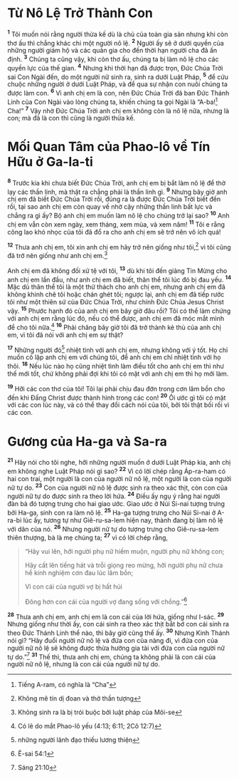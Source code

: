 # Từ Nô Lệ Trở Thành Con

<sup><b>1</b></sup> Tôi muốn nói rằng người thừa kế dù là chủ của toàn gia sản nhưng khi còn thơ ấu thì chẳng khác chi một người nô lệ. <sup><b>2</b></sup> Người ấy sẽ ở dưới quyền của những người giám hộ và các quản gia cho đến thời hạn người cha đã ấn định. <sup><b>3</b></sup> Chúng ta cũng vậy, khi còn thơ ấu, chúng ta bị làm nô lệ cho các quyền lực của thế gian. <sup><b>4</b></sup> Nhưng khi thời hạn đã được trọn, Đức Chúa Trời sai Con Ngài đến, do một người nữ sinh ra, sinh ra dưới Luật Pháp, <sup><b>5</b></sup> để cứu chuộc những người ở dưới Luật Pháp, và để qua sự nhận con nuôi chúng ta được làm con. <sup><b>6</b></sup> Vì anh chị em là con, nên Đức Chúa Trời đã ban Đức Thánh Linh của Con Ngài vào lòng chúng ta, khiến chúng ta gọi Ngài là “A-ba![^1-4ff98dd9-ec4b-4235-a445-29bc981954f7] Cha!” <sup><b>7</b></sup> Vậy nhờ Đức Chúa Trời anh chị em không còn là nô lệ nữa, nhưng là con; mà đã là con thì cũng là người thừa kế.

# Mối Quan Tâm của Phao-lô về Tín Hữu ở Ga-la-ti

<sup><b>8</b></sup> Trước kia khi chưa biết Đức Chúa Trời, anh chị em bị bắt làm nô lệ để thờ lạy các thần linh, mà thật ra chẳng phải là thần linh gì. <sup><b>9</b></sup> Nhưng bây giờ anh chị em đã biết Đức Chúa Trời rồi, đúng ra là được Đức Chúa Trời biết đến rồi, tại sao anh chị em còn quay về nhờ cậy những thần linh bất lực và chẳng ra gì ấy? Bộ anh chị em muốn làm nô lệ cho chúng trở lại sao? <sup><b>10</b></sup> Anh chị em vẫn còn xem ngày, xem tháng, xem mùa, và xem năm! <sup><b>11</b></sup> Tôi e rằng công lao khó nhọc của tôi đã đổ ra cho anh chị em sẽ trở nên vô ích quá!

<sup><b>12</b></sup> Thưa anh chị em, tôi xin anh chị em hãy trở nên giống như tôi,[^2-4ff98dd9-ec4b-4235-a445-29bc981954f7] vì tôi cũng đã trở nên giống như anh chị em.[^3-4ff98dd9-ec4b-4235-a445-29bc981954f7]

Anh chị em đã không đối xử tệ với tôi, <sup><b>13</b></sup> dù khi tôi đến giảng Tin Mừng cho anh chị em lần đầu, như anh chị em đã biết, thân thể tôi lúc đó bị đau yếu. <sup><b>14</b></sup> Mặc dù thân thể tôi là một thử thách cho anh chị em, nhưng anh chị em đã không khinh chê tôi hoặc chán ghét tôi; ngược lại, anh chị em đã tiếp rước tôi như một thiên sứ của Đức Chúa Trời, như chính Đức Chúa Jesus Christ vậy. <sup><b>15</b></sup> Phước hạnh đó của anh chị em bây giờ đâu rồi? Tôi có thể làm chứng với anh chị em rằng lúc đó, nếu có thể được, anh chị em đã móc mắt mình để cho tôi nữa.[^4-4ff98dd9-ec4b-4235-a445-29bc981954f7] <sup><b>16</b></sup> Phải chăng bây giờ tôi đã trở thành kẻ thù của anh chị em, vì tôi đã nói với anh chị em sự thật?

<sup><b>17</b></sup> Những người đó[^5-4ff98dd9-ec4b-4235-a445-29bc981954f7] nhiệt tình với anh chị em, nhưng không với ý tốt. Họ chỉ muốn cô lập anh chị em với chúng tôi, để anh chị em chỉ nhiệt tình với họ thôi. <sup><b>18</b></sup> Nếu lúc nào họ cũng nhiệt tình làm điều tốt cho anh chị em thì như thế mới tốt, chứ không phải đợi khi tôi có mặt với anh chị em thì họ mới làm.

<sup><b>19</b></sup> Hỡi các con thơ của tôi! Tôi lại phải chịu đau đớn trong cơn lâm bồn cho đến khi Đấng Christ được thành hình trong các con! <sup><b>20</b></sup> Ôi ước gì tôi có mặt với các con lúc này, và có thể thay đổi cách nói của tôi, bởi tôi thật bối rối vì các con.

# Gương của Ha-ga và Sa-ra

<sup><b>21</b></sup> Hãy nói cho tôi nghe, hỡi những người muốn ở dưới Luật Pháp kia, anh chị em không nghe Luật Pháp nói gì sao? <sup><b>22</b></sup> Vì có lời chép rằng Áp-ra-ham có hai con trai, một người là con của người nữ nô lệ, một người là con của người nữ tự do. <sup><b>23</b></sup> Con của người nữ nô lệ được sinh ra theo xác thịt, còn con của người nữ tự do được sinh ra theo lời hứa. <sup><b>24</b></sup> Điều ấy ngụ ý rằng hai người đàn bà đó tượng trưng cho hai giao ước. Giao ước ở Núi Si-nai tượng trưng bởi Ha-ga, sinh con ra làm nô lệ. <sup><b>25</b></sup> Ha-ga tượng trưng cho Núi Si-nai ở A-ra-bi lúc ấy, tương tự như Giê-ru-sa-lem hiện nay, thành đang bị làm nô lệ với dân của nó. <sup><b>26</b></sup> Nhưng người nữ tự do tượng trưng cho Giê-ru-sa-lem thiên thượng, bà là mẹ chúng ta; <sup><b>27</b></sup> vì có lời chép rằng,

> “Hãy vui lên, hỡi người phụ nữ hiếm muộn, người phụ nữ không con;
>
> Hãy cất lên tiếng hát và trỗi giọng reo mừng, hỡi người phụ nữ chưa hề kinh nghiệm cơn đau lúc lâm bồn;
>
> Vì con cái của người vợ bị hất hủi
>
> Đông hơn con cái của người vợ đang sống với chồng.”[^6-4ff98dd9-ec4b-4235-a445-29bc981954f7]

<sup><b>28</b></sup> Thưa anh chị em, anh chị em là con cái của lời hứa, giống như I-sác. <sup><b>29</b></sup> Nhưng giống như thời ấy, con cái sinh ra theo xác thịt bắt bớ con cái sinh ra theo Đức Thánh Linh thể nào, thì bây giờ cũng thể ấy. <sup><b>30</b></sup> Nhưng Kinh Thánh nói gì? “Hãy đuổi người nữ nô lệ và đứa con của nàng đi, vì đứa con của người nữ nô lệ sẽ không được thừa hưởng gia tài với đứa con của người nữ tự do.”[^7-4ff98dd9-ec4b-4235-a445-29bc981954f7] <sup><b>31</b></sup> Thế thì, thưa anh chị em, chúng ta không phải là con cái của người nữ nô lệ, nhưng là con cái của người nữ tự do.

[^1-4ff98dd9-ec4b-4235-a445-29bc981954f7]: Tiếng A-ram, có nghĩa là “Cha”

[^2-4ff98dd9-ec4b-4235-a445-29bc981954f7]: Không mê tín dị đoan và thờ thần tượng

[^3-4ff98dd9-ec4b-4235-a445-29bc981954f7]: Không sinh ra là bị trói buộc bởi luật pháp của Môi-se

[^4-4ff98dd9-ec4b-4235-a445-29bc981954f7]: Có lẽ do mắt Phao-lô yếu (4:13; 6:11; 2Cô 12:7)

[^5-4ff98dd9-ec4b-4235-a445-29bc981954f7]: những người lãnh đạo thiếu lương thiện

[^6-4ff98dd9-ec4b-4235-a445-29bc981954f7]: Ê-sai 54:1

[^7-4ff98dd9-ec4b-4235-a445-29bc981954f7]: Sáng 21:10
